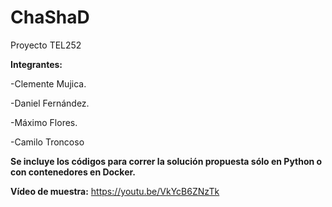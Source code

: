 # ChaShaD
Proyecto TEL252

**Integrantes:**

-Clemente Mujica.

-Daniel Fernández.

-Máximo Flores.

-Camilo Troncoso




**Se incluye los códigos para correr la solución propuesta sólo en Python o con contenedores en Docker.**

**Vídeo de muestra:**
https://youtu.be/VkYcB6ZNzTk
